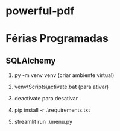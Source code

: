 # powerful-pdf

# Férias Programadas

## SQLAlchemy

1. py -m venv venv (criar ambiente virtual)

2. venv\Scripts\activate.bat (para ativar)

3. deactivate para desativar

4. pip install -r .\requirements.txt

5. streamlit run .\menu.py
